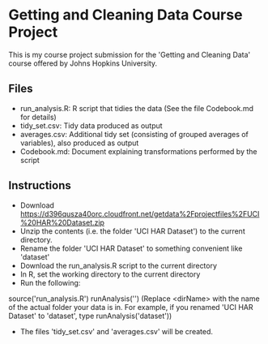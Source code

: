 # Getting and Cleaning Data Course Project

This is my course project submission for the 'Getting and Cleaning Data' course offered by Johns Hopkins University.

## Files

* run\_analysis.R: R script that tidies the data (See the file Codebook.md for details)
* tidy\_set.csv: Tidy data produced as output
* averages.csv: Additional tidy set (consisting of grouped averages of variables), also produced as output
* Codebook.md: Document explaining transformations performed by the script


## Instructions

* Download https://d396qusza40orc.cloudfront.net/getdata%2Fprojectfiles%2FUCI%20HAR%20Dataset.zip
* Unzip the contents (i.e. the folder 'UCI HAR Dataset') to the current directory.
* Rename the folder 'UCI HAR Dataset' to something convenient like 'dataset'
* Download the run_analysis.R script to the current directory
* In R, set the working directory to the current directory
* Run the following:

source('run_analysis.R')
runAnalysis('<dirName>')
(Replace \<dirName\> with the name of the actual folder your data is in. For example, if you renamed 'UCI HAR Dataset' to 'dataset', type runAnalysis('dataset'))

* The files 'tidy\_set.csv' and 'averages.csv' will be created.